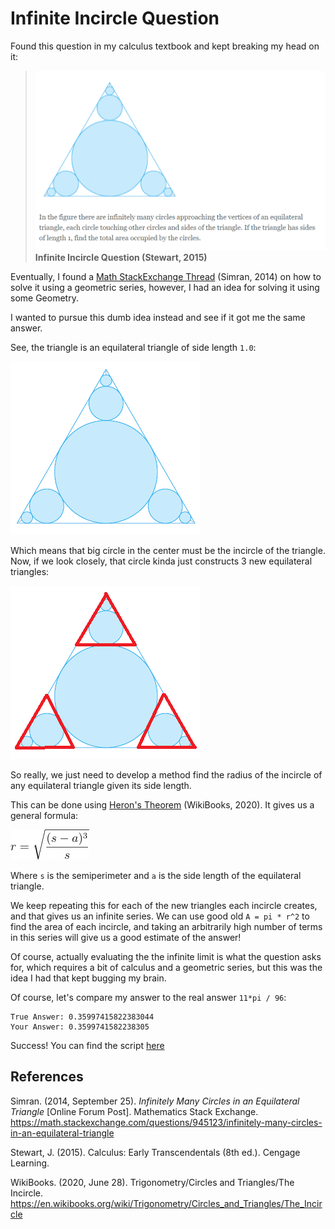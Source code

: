 # Infinite Incircle Question

Found this question in my calculus textbook and kept breaking my head on it:

> ![](https://github.com/nekotogd/Infinite_Incircle_Question/blob/master/Question.png?raw=true)
> **Infinite Incircle Question (Stewart, 2015)**

Eventually, I found a [Math StackExchange Thread](https://math.stackexchange.com/questions/945123/infinitely-many-circles-in-an-equilateral-triangle) (Simran, 2014) on how to solve it using a geometric series, however, I had an idea for solving it using some Geometry.

I wanted to pursue this dumb idea instead and see if it got me the same answer.

See, the triangle is an equilateral triangle of side length `1.0`:

![Diagram of Question](RDME_files/Diagram.gif)

Which means that big circle in the center must be the incircle of the triangle. Now, if we look closely, that circle kinda just constructs 3 new equilateral triangles:

![Diagram with red outlined new triangles](RDME_files/Diagram_semicut.png)

So really, we just need to develop a method find the radius of the incircle of any equilateral triangle given its side length.

This can be done using [Heron's Theorem](https://en.wikibooks.org/wiki/Trigonometry/Circles_and_Triangles/The_Incircle) (WikiBooks, 2020). It gives us a general formula:

![Heron's formula applied to incircle radius](RDME_files/heron_equation.jpg)

Where `s` is the semiperimeter and `a` is the side length of the equilateral triangle.

We keep repeating this for each of the new triangles each incircle creates, and that gives us an infinite series. We can use good old `A = pi * r^2` to find the area of each incircle, and taking an arbitrarily high number of terms in this series will give us a good estimate of the answer!

Of course, actually evaluating the the infinite limit is what the question asks for, which requires a bit of calculus and a geometric series, but this was the idea I had that kept bugging my brain.

Of course, let's compare my answer to the real answer `11*pi / 96`:

```
True Answer: 0.35997415822383044
Your Answer: 0.3599741582238305
```

Success! You can find the script [here](recursive_solver.py)

## References

Simran. (2014, September 25). _Infinitely Many Circles in an Equilateral Triangle_ [Online Forum Post]. Mathematics Stack Exchange. https://math.stackexchange.com/questions/945123/infinitely-many-circles-in-an-equilateral-triangle

Stewart, J. (2015). Calculus: Early Transcendentals (8th ed.). Cengage Learning.

WikiBooks. (2020, June 28). Trigonometry/Circles and Triangles/The Incircle. https://en.wikibooks.org/wiki/Trigonometry/Circles_and_Triangles/The_Incircle
